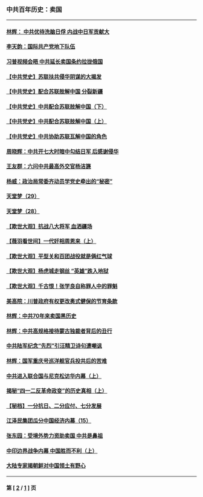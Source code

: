 ### 中共百年历史：卖国
---
#### [林辉： 中共优待洗脑日俘 内战中日军贡献大](../../pages/nf1176117/n13624644.md?02260430) 
#### [李天韵：国际共产党地下队伍](../../pages/nf1176117/n13611808.md?02260430) 
#### [习普视频会晤 中共延长卖国条约拉拢俄国](../../pages/nf1176117/n13060971.md?02260430) 
#### [【中共党史】苏联扶共侵华阴谋的大揭发](../../pages/nf1176117/n13056050.md?02260430) 
#### [【中共党史】配合苏联肢解中国 分裂新疆](../../pages/nf1176117/n13040700.md?02260430) 
#### [【中共党史】中共配合苏联肢解中国（下）](../../pages/nf1176117/n13035660.md?02260430) 
#### [【中共党史】中共配合苏联肢解中国（上）](../../pages/nf1176117/n13030262.md?02260430) 
#### [【中共党史】中共协助苏联瓦解中国的角色](../../pages/nf1176117/n13018109.md?02260430) 
#### [周晓辉：中共开七大时暗中勾结日军 后感谢侵华](../../pages/nf1176117/n12921960.md?02260430) 
#### [王友群：六问中共最高外交官杨洁篪](../../pages/nf1176117/n12836495.md?02260430) 
#### [杨威：政治局常委齐动员学党史牵出的“秘密”](../../pages/nf1176117/n12764642.md?02260430) 
#### [天堂梦（29）](../../pages/nf1176117/n12408465.md?02260430) 
#### [天堂梦（28）](../../pages/nf1176117/n12408309.md?02260430) 
#### [【欺世大观】抗战八大将军 血洒疆场](../../pages/nf1176117/n12357044.md?02260430) 
#### [【薇羽看世间】一代奸相周恩来（上）](../../pages/nf1176117/n12401109.md?02260430) 
#### [【欺世大观】平型关和百团战役就是俩红气球](../../pages/nf1176117/n12359157.md?02260430) 
#### [【欺世大观】杨虎城走钢丝 “英雄”跌入地狱](../../pages/nf1176117/n12358840.md?02260430) 
#### [【欺世大观】千古恨！张学良自称罪人中的罪魁](../../pages/nf1176117/n12358629.md?02260430) 
#### [美高院：川普政府有权更改奥式健保的节育条款](../../pages/nf1176117/n12242171.md?02260430) 
#### [林辉：中共70年来卖国黑历史](../../pages/nf1176117/n11552181.md?02260430) 
#### [林辉：中共高规格接待蒙古独裁者背后的丑行](../../pages/nf1176117/n11225005.md?02260430) 
#### [中共陆军纪念“先烈”引汪精卫诗句遭嘲讽](../../pages/nf1176117/n11153345.md?02260430) 
#### [林辉：国军重庆号巡洋舰官兵投共后的苦难](../../pages/nf1176117/n10997801.md?02260430) 
#### [中共进入联合国与尼克松访华内幕（上）](../../pages/nf1176117/n10138788.md?02260430) 
#### [揭秘“四一二反革命政变”的历史真相（上）](../../pages/nf1176117/n9996650.md?02260430) 
#### [【秘档】一分抗日、二分应付、七分发展](../../pages/nf1176117/n9331484.md?02260430) 
#### [江泽民集团瓜分中国经济内幕（15）](../../pages/nf1176117/n9268584.md?02260430) 
#### [张东园：受境外势力资助卖国 中共是鼻祖](../../pages/nf1176117/n9272480.md?02260430) 
#### [中印边界战争内幕 中国胜而不利（上）](../../pages/nf1176117/n9252458.md?02260430) 
#### [大陆专家揭朝鲜对中国领土有野心](../../pages/nf1176117/n9074056.md?02260430) 

---
#### 第 [ [2](./2.md?02260430) / [1](./1.md?02260430) ] 页
